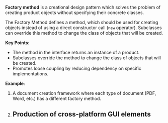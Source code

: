 **Factory method** is a creational design pattern which solves the problem of creating product objects without specifying their concrete classes.

The Factory Method defines a method, which should be used for creating objects instead of using a direct constructor call (`new` operator). Subclasses can override this method to change the class of objects that will be created.

**Key Points**:
- The method in the interface returns an instance of a product.
- Subclasses override the method to change the class of objects that will be created.
- Promotes loose coupling by reducing dependency on specific implementations.

**Example**: 
1. A document creation framework where each type of document (PDF, Word, etc.) has a different factory method.
2. ## Production of cross-platform GUI elements

